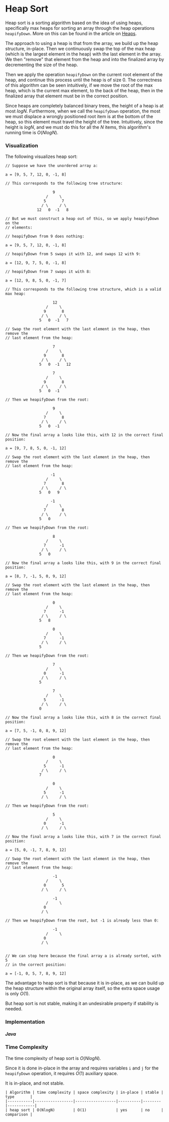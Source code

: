 # Heap Sort

Heap sort is a sorting algorithm based on the idea of using heaps, specifically max heaps for 
sorting an array through the heap operations `heapifyDown`. More on this can be found in the article 
on [Heaps](/categories/data-structures/trees/heap).

The approach to using a heap is that from the array, we build up the heap structure, in-place. Then 
we continuously swap the top of the max heap (which is the largest element in the heap) with the 
last element in the array. We then "remove" that element from the heap and into the finalized array 
by decrementing the size of the heap.

Then we apply the operation `heapifyDown` on the current root element of the heap, and continue this 
process until the heap is of size 0. The correctness of this algorithm can be seen intuitively, if 
we move the root of the max heap, which is the current max element, to the back of the heap, then in 
the finalized array that element must be in the correct position.

Since heaps are completely balanced binary trees, the height of a heap is at most $logN$. 
Furthermore, when we call the `heapifyDown` operation, the most we must displace a wrongly 
positioned root item is at the bottom of the heap, so this element must travel the height of the 
tree. Intuitively, since the height is $logN$, and we must do this for all the $N$ items, this 
algorithm's running time is $O(NlogN)$.

### Visualization

The following visualizes heap sort:

```
// Suppose we have the unordered array a:

a = [9, 5, 7, 12, 0, -1, 8]

// This corresponds to the following tree structure:

                     9
                  /     \
                 5       7
                / \     / \
              12   0  -1   8

// But we must construct a heap out of this, so we apply heapifyDown on the
// elements:

// heapifyDown from 9 does nothing:

a = [9, 5, 7, 12, 0, -1, 8]

// heapifyDown from 5 swaps it with 12, and swaps 12 with 9:

a = [12, 9, 7, 5, 0, -1, 8]

// heapifyDown from 7 swaps it with 8:

a = [12, 9, 8, 5, 0, -1, 7]

// This corresponds to the following tree structure, which is a valid max heap:

                     12
                  /     \
                 9       8
                / \     / \
               5   0  -1   7

// Swap the root element with the last element in the heap, then remove the
// last element from the heap:

                     7
                  /     \
                 9       8
                / \     / \
               5   0  -1   12

                     7
                  /     \
                 9       8
                / \     / \
               5   0  -1   

// Then we heapifyDown from the root:

                     9
                  /     \
                 7       8
                / \     / \
               5   0  -1   

// Now the final array a looks like this, with 12 in the correct final position:

a = [9, 7, 8, 5, 0, -1, 12]

// Swap the root element with the last element in the heap, then remove the
// last element from the heap:

                    -1
                  /     \
                 7       8
                / \     / \
               5   0   9   

                    -1
                  /     \
                 7       8
                / \     / \
               5   0      

// Then we heapifyDown from the root:

                     8
                  /     \
                 7      -1
                / \     / \
               5   0      

// Now the final array a looks like this, with 9 in the correct final position:

a = [8, 7, -1, 5, 0, 9, 12]

// Swap the root element with the last element in the heap, then remove the
// last element from the heap:

                     0
                  /     \
                 7      -1
                / \     / \
               5   8      

                     0
                  /     \
                 7      -1
                / \     / \
               5         

// Then we heapifyDown from the root:

                     7
                  /     \
                 0      -1
                / \     / \
               5         

                     7
                  /     \
                 5      -1
                / \     / \
               0         

// Now the final array a looks like this, with 8 in the correct final position:

a = [7, 5, -1, 0, 8, 9, 12]

// Swap the root element with the last element in the heap, then remove the
// last element from the heap:

                     0
                  /     \
                 5      -1
                / \     / \
               7        

                     0
                  /     \
                 5      -1
                / \     / \

// Then we heapifyDown from the root:

                     5
                  /     \
                 0      -1
                / \     / \

// Now the final array a looks like this, with 7 in the correct final position:

a = [5, 0, -1, 7, 8, 9, 12]

// Swap the root element with the last element in the heap, then remove the
// last element from the heap:

                     -1
                  /     \
                 0       5
                / \     / \

                     -1
                  /     \
                 0       
                / \     

// Then we heapifyDown from the root, but -1 is already less than 0:

                     -1
                  /     \
                 0       
                / \     


// We can stop here because the final array a is already sorted, with 5
// in the correct position:

a = [-1, 0, 5, 7, 8, 9, 12]
```

The advantage to heap sort is that because it is in-place, as we can build up the heap structure 
within the original array itself, so the extra space usage is only $O(1)$.

But heap sort is not stable, making it an undesirable property if stability is needed.

### Implementation

##### Java

<script src="https://gist.github.com/eliucs/252f31aa7f59025b04b2fe8761220f68.js"></script>

### Time Complexity

The time complexity of heap sort is $O(NlogN)$.

Since it is done in-place in the array and requires variables `i` and `j` for the `heapifyDown` 
operation, it requires $O(1)$ auxiliary space.

It is in-place, and not stable.

```
| Algorithm | time complexity | space complexity | in-place | stable | type       |
|-----------|-----------------|------------------|----------|--------|------------|
| heap sort | O(NlogN)        | O(1)             | yes      | no     | comparison |
```